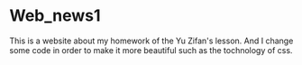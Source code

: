 # Web_news1
This is a website about my homework of the Yu Zifan's lesson. And I change some  code in order to make it more beautiful such as the tochnology of css.
